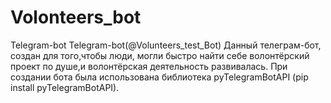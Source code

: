 # Volonteers_bot
Telegram-bot
Telegram-bot(@Volunteers_test_Bot)
Данный телеграм-бот, создан для того,чтобы люди, могли быстро найти себе волонтёрский проект по душе,и волонтёрская деятельность развивалась. 
При создании бота была использована библиотека pyTelegramBotAPI (pip install pyTelegramBotAPI).
